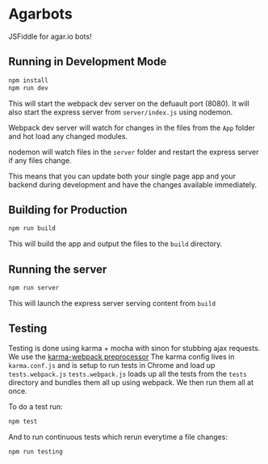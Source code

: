 # Agarbots

JSFiddle for agar.io bots!

## Running in Development Mode

```sh
npm install
npm run dev
```

This will start the webpack dev server on the defuault port (8080). It will also start the express server from `server/index.js` using nodemon.

Webpack dev server will watch for changes in the files from the `App` folder and hot load any changed modules.

nodemon will watch files in the `server` folder and restart the express server if any files change.

This means that you can update both your single page app and your backend during development and have the changes available immediately.

## Building for Production

```sh
npm run build
```

This will build the app and output the files to the `build` directory.

## Running the server

```sh
npm run server
```

This will launch the express server serving content from `build`

## Testing
Testing is done using karma + mocha with sinon for stubbing ajax requests. We use the [karma-webpack preprocessor](https://github.com/webpack/karma-webpack)
The karma config lives in `karma.conf.js` and is setup to run tests in Chrome and load up `tests.webpack.js`
`tests.webpack.js` loads up all the tests from the `tests` directory and bundles them all up using webpack. We then run them all at once.

To do a test run:

```sh
npm test
```

And to run continuous tests which rerun everytime a file changes:

```sh
npm run testing
```
